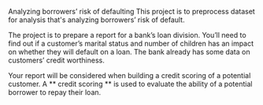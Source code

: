 Analyzing borrowers’ risk of defaulting
This project is to preprocess dataset for analysis that's analyzing borrowers’ risk of default.

The project is to prepare a report for a bank’s loan division. 
You’ll need to find out if a customer’s marital status and number of children 
has an impact on whether they will default on a loan. The bank already has some data 
on customers’ credit worthiness.

Your report will be considered when building a credit scoring of a potential customer. 
A ** credit scoring ** is used to evaluate the ability of a potential borrower to repay their loan.